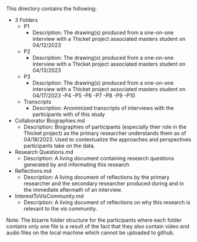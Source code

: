 This directory contains the following:
- 3 Folders
	- P1
		- Description: The drawing(s) produced from a one-on-one interview with a Thicket project associated masters student on 04/12/2023
	- P2
		- Description: The drawing(s) produced from a one-on-one interview with a Thicket project associated masters student on 04/13/2023
	- P3
		- Description: The drawing(s) produced from a one-on-one interview with a Thicket project associated masters student on 04/17/2023
	-P4
	-P5
	-P6
	-P7
	-P8
	-P9
	-P10
	- Transcripts
		- Description: Anonimized transcripts of interviews with the participants with of this study
- Collaborator Biographies.md
	- Description: Biographies of participants (especially thier role in the Thicket project) as the primary researcher understands them as of 04/18/2023. Used to contextualize the approaches and perspectives participants take on the data.
- Research Questions.md
	- Description: A living document containing research questions generated by and informating this research
- Reflections.md
	- Description: A living document of reflections by the primary researcher and the secondary researcher produced during and in the immediate aftermath of an interview.
- InterestToVisCommunity.md
	- Description: A living document of reflections on why this research is relevant to the vis community.

Note: The bizarre folder structure for the participants where each folder contains only one file is a result of the fact that they also contain video and audio files on the local machine which cannot be uploaded to github. 